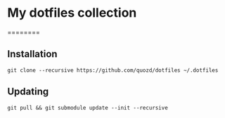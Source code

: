 # My dotfiles collection
========

## Installation
```
git clone --recursive https://github.com/quozd/dotfiles ~/.dotfiles
```

## Updating
```
git pull && git submodule update --init --recursive
```
